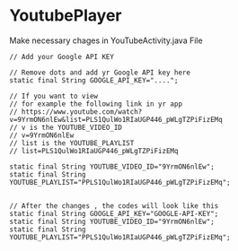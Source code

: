 # YoutubePlayer


Make necessary chages in YouTubeActivity.java File

    // Add your Google API KEY 
    
    // Remove dots and add yr Google API key here 
    static final String GOOGLE_API_KEY="....";
    
    // If you want to view     
    // for example the following link in yr app
    // https://www.youtube.com/watch?v=9YrmON6nlEw&list=PLS1QulWo1RIaUGP446_pWLgTZPiFizEMq
    // v is the YOUTUBE_VIDEO_ID 
    // v=9YrmON6nlEw
    // list is the YOUTUBE_PLAYLIST
    // list=PLS1QulWo1RIaUGP446_pWLgTZPiFizEMq
    
    static final String YOUTUBE_VIDEO_ID="9YrmON6nlEw"; 
    static final String YOUTUBE_PLAYLIST="PPLS1QulWo1RIaUGP446_pWLgTZPiFizEMq";
    
    
    // After the changes , the codes will look like this 
    static final String GOOGLE_API_KEY="GOOGLE-API-KEY";
    static final String YOUTUBE_VIDEO_ID="9YrmON6nlEw"; 
    static final String YOUTUBE_PLAYLIST="PPLS1QulWo1RIaUGP446_pWLgTZPiFizEMq";
